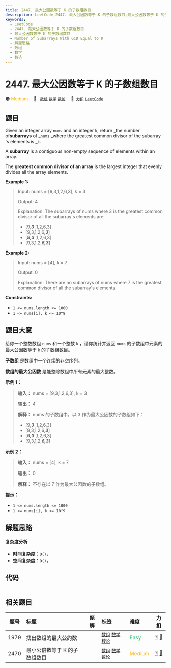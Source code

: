 ```yaml
---
title: 2447. 最大公因数等于 K 的子数组数目
description: LeetCode,2447. 最大公因数等于 K 的子数组数目,最大公因数等于 K 的子数组数目,Number of Subarrays With GCD Equal to K,解题思路,数组,数学,数论
keywords:
  - LeetCode
  - 2447. 最大公因数等于 K 的子数组数目
  - 最大公因数等于 K 的子数组数目
  - Number of Subarrays With GCD Equal to K
  - 解题思路
  - 数组
  - 数学
  - 数论
---
```


# 2447. 最大公因数等于 K 的子数组数目

🟠 <font color=#ffb800>Medium</font>&emsp; 🔖&ensp; [`数组`](/tag/array.md) [`数学`](/tag/math.md) [`数论`](/tag/number-theory.md)&emsp; 🔗&ensp;[`力扣`](https://leetcode.cn/problems/number-of-subarrays-with-gcd-equal-to-k) [`LeetCode`](https://leetcode.com/problems/number-of-subarrays-with-gcd-equal-to-k)

## 题目

Given an integer array `nums` and an integer `k`, return _the number
of**subarrays** of _`nums` _where the greatest common divisor of the subarray
's elements is _`k`.

A **subarray** is a contiguous non-empty sequence of elements within an array.

The **greatest common divisor of an array** is the largest integer that evenly
divides all the array elements.



**Example 1:**

> Input: nums = [9,3,1,2,6,3], k = 3
> 
> Output: 4
> 
> Explanation: The subarrays of nums where 3 is the greatest common divisor of all the subarray's elements are:
> - [9,_**3**_ ,1,2,6,3]
> - [9,3,1,2,6,_**3**_]
> - [_**9,3**_ ,1,2,6,3]
> - [9,3,1,2,_**6,3**_]

**Example 2:**

> Input: nums = [4], k = 7
> 
> Output: 0
> 
> Explanation: There are no subarrays of nums where 7 is the greatest common divisor of all the subarray's elements.

**Constraints:**

  * `1 <= nums.length <= 1000`
  * `1 <= nums[i], k <= 10^9`


## 题目大意

给你一个整数数组 `nums` 和一个整数 `k` ，请你统计并返回 `nums` 的子数组中元素的最大公因数等于 `k` 的子数组数目。

**子数组** 是数组中一个连续的非空序列。

**数组的最大公因数**  是能整除数组中所有元素的最大整数。



**示例 1：**

> 
> 
> 
> 
> 
> **输入：** nums = [9,3,1,2,6,3], k = 3
> 
> **输出：** 4
> 
> **解释：** nums 的子数组中，以 3 作为最大公因数的子数组如下：
> - [9,**_3_** ,1,2,6,3]
> - [9,3,1,2,6,_**3**_]
> - [**_9,3_** ,1,2,6,3]
> - [9,3,1,2,_**6,3**_]
> 
> 

**示例 2：**

> 
> 
> 
> 
> 
> **输入：** nums = [4], k = 7
> 
> **输出：** 0
> 
> **解释：** 不存在以 7 作为最大公因数的子数组。
> 
> 



**提示：**

  * `1 <= nums.length <= 1000`
  * `1 <= nums[i], k <= 10^9`


## 解题思路

#### 复杂度分析

- **时间复杂度**：`O()`，
- **空间复杂度**：`O()`，

## 代码

```javascript

```

## 相关题目

<!-- prettier-ignore -->
| 题号 | 标题 | 题解 | 标签 | 难度 | 力扣 |
| :------: | :------ | :------: | :------ | :------ | :------: |
| 1979 | 找出数组的最大公约数 |  |  [`数组`](/tag/array.md) [`数学`](/tag/math.md) [`数论`](/tag/number-theory.md) | <font color=#15bd66>Easy</font> | [🀄️](https://leetcode.cn/problems/find-greatest-common-divisor-of-array) [🔗](https://leetcode.com/problems/find-greatest-common-divisor-of-array) |
| 2470 | 最小公倍数等于 K 的子数组数目 |  |  [`数组`](/tag/array.md) [`数学`](/tag/math.md) [`数论`](/tag/number-theory.md) | <font color=#ffb800>Medium</font> | [🀄️](https://leetcode.cn/problems/number-of-subarrays-with-lcm-equal-to-k) [🔗](https://leetcode.com/problems/number-of-subarrays-with-lcm-equal-to-k) |